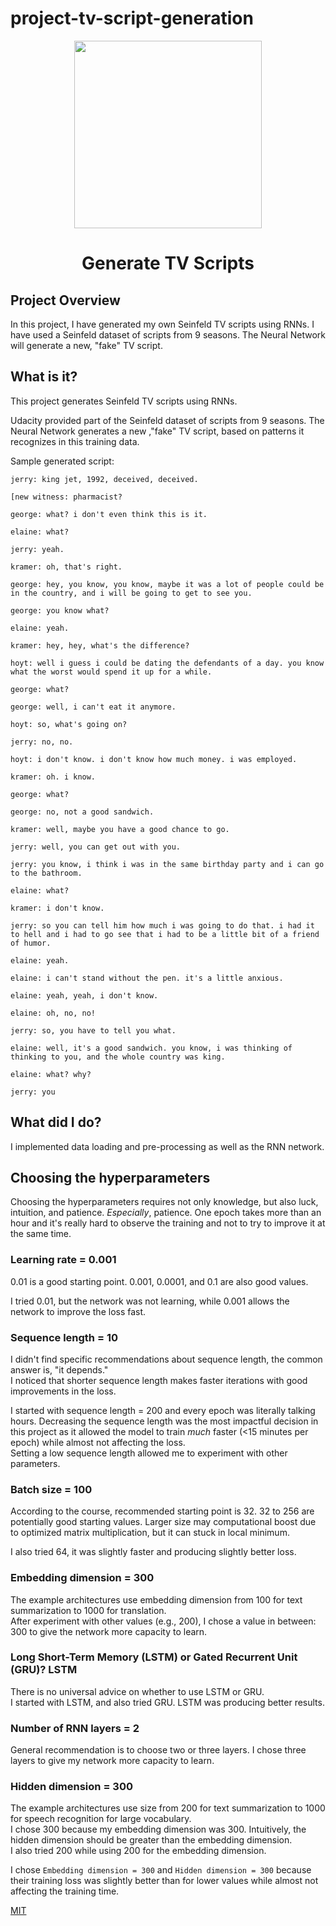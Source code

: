 # project-tv-script-generation

<div align="center">
<img src="https://s3.amazonaws.com/video.udacity-data.com/topher/2018/October/5bbaed49_project-3-lesson/project-3-lesson.jpg" height="300" width="300" />
<br />
<h1>Generate TV Scripts</h1>
</div>

## Project Overview

In this project, I have generated my own Seinfeld TV scripts using RNNs. I have used a Seinfeld dataset of scripts from 9 seasons. The Neural Network will generate a new, "fake" TV script.

## What is it?
This project generates Seinfeld TV scripts using RNNs.  

Udacity provided part of the Seinfeld dataset of scripts from 9 seasons. The Neural Network generates a new ,"fake" TV script, based on patterns it recognizes in this training data.   

Sample generated script:
```
jerry: king jet, 1992, deceived, deceived.

[new witness: pharmacist?

george: what? i don't even think this is it.

elaine: what?

jerry: yeah.

kramer: oh, that's right.

george: hey, you know, you know, maybe it was a lot of people could be in the country, and i will be going to get to see you.

george: you know what?

elaine: yeah.

kramer: hey, hey, what's the difference?

hoyt: well i guess i could be dating the defendants of a day. you know what the worst would spend it up for a while.

george: what?

george: well, i can't eat it anymore.

hoyt: so, what's going on?

jerry: no, no.

hoyt: i don't know. i don't know how much money. i was employed.

kramer: oh. i know.

george: what?

george: no, not a good sandwich.

kramer: well, maybe you have a good chance to go.

jerry: well, you can get out with you.

jerry: you know, i think i was in the same birthday party and i can go to the bathroom.

elaine: what?

kramer: i don't know.

jerry: so you can tell him how much i was going to do that. i had it to hell and i had to go see that i had to be a little bit of a friend of humor.

elaine: yeah.

elaine: i can't stand without the pen. it's a little anxious.

elaine: yeah, yeah, i don't know.

elaine: oh, no, no!

jerry: so, you have to tell you what.

elaine: well, it's a good sandwich. you know, i was thinking of thinking to you, and the whole country was king.

elaine: what? why?

jerry: you
```

## What did I do?   

I implemented data loading and pre-processing as well as the RNN network.  

## Choosing the hyperparameters
Choosing the hyperparameters requires not only knowledge, but also luck, intuition, and patience. *Especially*, patience. One epoch takes more than an hour and it's really hard to observe the training and not to try to improve it at the same time.  


### Learning rate = 0.001
0.01 is a good starting point. 0.001, 0.0001, and 0.1 are also good values.  

I tried 0.01, but the network was not learning, while 0.001 allows the network to improve the loss fast.

### Sequence length = 10
I didn't find specific recommendations about sequence length, the common answer is, "it depends."   
I noticed that shorter sequence length makes faster iterations with good improvements in the loss.  

I started with sequence length = 200 and every epoch was literally talking hours. Decreasing the sequence length was the most impactful decision in this project as it allowed the model to train _much_ faster (<15 minutes per epoch) while almost not affecting the loss.  
Setting a low sequence length allowed me to experiment with other parameters.

### Batch size = 100
According to the course, recommended starting point is 32. 32 to 256 are potentially good starting values.
Larger size may computational boost due to optimized matrix multiplication, but it can stuck in local minimum.  

I also tried 64, it was slightly faster and producing slightly better loss.


### Embedding dimension = 300
The example architectures use embedding dimension from 100 for text summarization to 1000 for translation.   
After experiment with other values (e.g., 200), I chose a value in between: 300 to give the network more capacity to learn.  

### Long Short-Term Memory (LSTM) or Gated Recurrent Unit (GRU)? LSTM
There is no universal advice on whether to use LSTM or GRU.  
I started with LSTM, and also tried GRU. LSTM was producing better results.

### Number of RNN layers = 2
General recommendation is to choose two or three layers. I chose three layers to give my network more capacity to learn.

### Hidden dimension = 300
The example architectures use size from 200 for text summarization to 1000 for speech recognition for large vocabulary.  
I chose 300 because my embedding dimension was 300. Intuitively, the hidden dimension should be greater than the embedding dimension.  
I also tried 200 while using 200 for the embedding dimension.  

I chose `Embedding dimension = 300` and `Hidden dimension = 300` because their training loss was slightly better than for lower values while almost not affecting the training time. 

[MIT](https://choosealicense.com/licenses/mit/)
